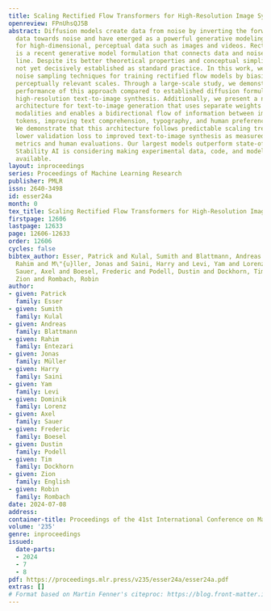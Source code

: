 ```yaml
---
title: Scaling Rectified Flow Transformers for High-Resolution Image Synthesis
openreview: FPnUhsQJ5B
abstract: Diffusion models create data from noise by inverting the forward paths of
  data towards noise and have emerged as a powerful generative modeling technique
  for high-dimensional, perceptual data such as images and videos. Rectified flow
  is a recent generative model formulation that connects data and noise in a straight
  line. Despite its better theoretical properties and conceptual simplicity, it is
  not yet decisively established as standard practice. In this work, we improve existing
  noise sampling techniques for training rectified flow models by biasing them towards
  perceptually relevant scales. Through a large-scale study, we demonstrate the superior
  performance of this approach compared to established diffusion formulations for
  high-resolution text-to-image synthesis. Additionally, we present a novel transformer-based
  architecture for text-to-image generation that uses separate weights for the two
  modalities and enables a bidirectional flow of information between image and text
  tokens, improving text comprehension, typography, and human preference ratings.
  We demonstrate that this architecture follows predictable scaling trends and correlates
  lower validation loss to improved text-to-image synthesis as measured by various
  metrics and human evaluations. Our largest models outperform state-of-the-art models.
  Stability AI is considering making experimental data, code, and model weights publicly
  available.
layout: inproceedings
series: Proceedings of Machine Learning Research
publisher: PMLR
issn: 2640-3498
id: esser24a
month: 0
tex_title: Scaling Rectified Flow Transformers for High-Resolution Image Synthesis
firstpage: 12606
lastpage: 12633
page: 12606-12633
order: 12606
cycles: false
bibtex_author: Esser, Patrick and Kulal, Sumith and Blattmann, Andreas and Entezari,
  Rahim and M\"{u}ller, Jonas and Saini, Harry and Levi, Yam and Lorenz, Dominik and
  Sauer, Axel and Boesel, Frederic and Podell, Dustin and Dockhorn, Tim and English,
  Zion and Rombach, Robin
author:
- given: Patrick
  family: Esser
- given: Sumith
  family: Kulal
- given: Andreas
  family: Blattmann
- given: Rahim
  family: Entezari
- given: Jonas
  family: Müller
- given: Harry
  family: Saini
- given: Yam
  family: Levi
- given: Dominik
  family: Lorenz
- given: Axel
  family: Sauer
- given: Frederic
  family: Boesel
- given: Dustin
  family: Podell
- given: Tim
  family: Dockhorn
- given: Zion
  family: English
- given: Robin
  family: Rombach
date: 2024-07-08
address:
container-title: Proceedings of the 41st International Conference on Machine Learning
volume: '235'
genre: inproceedings
issued:
  date-parts:
  - 2024
  - 7
  - 8
pdf: https://proceedings.mlr.press/v235/esser24a/esser24a.pdf
extras: []
# Format based on Martin Fenner's citeproc: https://blog.front-matter.io/posts/citeproc-yaml-for-bibliographies/
---
```

